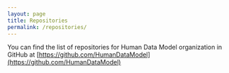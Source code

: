 ```yaml
---
layout: page
title: Repositories
permalink: /repositories/
---
```


You can find the list of repositories for Human Data Model organization in GitHub at [https://github.com/HumanDataModel](https://github.com/HumanDataModel)


[humandatamodel-organization]: https://github.com/HumanDataModel
